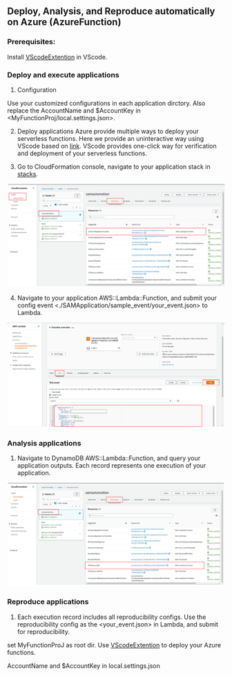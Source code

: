 ## Deploy, Analysis, and Reproduce automatically on Azure (AzureFunction)

### Prerequisites:  
Install [VScodeExtention](https://marketplace.visualstudio.com/items?itemName=ms-azuretools.vscode-azurefunctions) in VScode.

### Deploy and execute applications
1. Configuration

Use your customized configurations in each application dirctory. Also replace the AccountName and $AccountKey in <MyFunctionProj/local.settings.json>. 

2. Deploy applications
Azure provide multiple ways to deploy your serverless functions. Here we provide an uninteractive way using VScode based on [link](https://docs.microsoft.com/en-us/azure/azure-functions/create-first-function-vs-code-python). VScode provides one-click way for verification and deployment of your serverless functions.


3. Go to CloudFormation console, navigate to your application stack in [stacks](https://us-west-2.console.aws.amazon.com/cloudformation/home?region=us-west-2#/stacks). 
<p align="center"><img src="doc/cloudformation.png"/></p>

4. Navigate to your application AWS::Lambda::Function, and submit your config event <./SAMApplication/sample_event/your_event.json> to Lambda.
<p align="center"><img src="doc/lambda.png"/></p>

### Analysis applications
1. Navigate to DynamoDB AWS::Lambda::Function, and query your application outputs. Each record represents one execution of your application.
<p align="center"><img src="doc/dynamoDB.png"/></p>

### Reproduce applications
1. Each execution record includes all reproducibility configs. Use the reproducibility config as the <your_event.json> in Lambda, and submit for reproducibility.



set MyFunctionProJ as root dir. Use [VScodeExtention](https://marketplace.visualstudio.com/items?itemName=ms-azuretools.vscode-azurefunctions) to deploy your Azure functions.

AccountName and $AccountKey in local.settings.json
